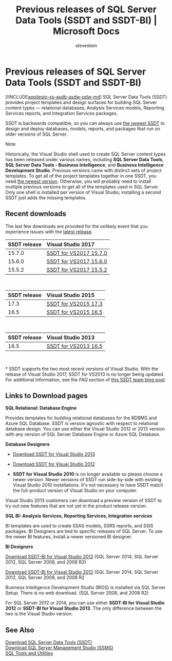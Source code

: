 ﻿---
title: "Previous releases of SQL Server Data Tools (SSDT and SSDT-BI) | Microsoft Docs"
ms.custom: ""
ms.date: "07/02/2018"
ms.prod: sql
ms.prod_service: "sql-tools"
ms.component: "ssdt"
ms.reviewer: ""
ms.suite: "sql"
ms.technology: ssdt
ms.tgt_pltfrm: ""
ms.topic: conceptual
ms.assetid: 5d32e301-0f44-4916-b0db-76e8322c0ab7
caps.latest.revision: 23
author: "stevestein"
ms.author: "sstein"
manager: craigg
monikerRange: ">= aps-pdw-2016 || = azuresqldb-current || = azure-sqldw-latest || >= sql-server-2016 || = sqlallproducts-allversions"
---
# Previous releases of SQL Server Data Tools (SSDT and SSDT-BI)
[!INCLUDE[appliesto-ss-asdb-asdw-pdw-md](../includes/appliesto-ss-asdb-asdw-pdw-md.md)]
SQL Server Data Tools (SSDT) provides project templates and design surfaces for building SQL Server content types — relational databases, Analysis Services models, Reporting Services reports, and Integration Services packages.  
  
SSDT is backwards compatible, so you can always use [the newest SSDT](download-sql-server-data-tools-ssdt.md) to design and deploy databases, models, reports, and packages that run on older versions of SQL Server.  
  
> [!NOTE]  
> Historically, the Visual Studio shell used to create SQL Server content types has been released under various names, including **SQL Server Data Tools**, **SQL Server Data Tools - Business Intelligence**, and **Business Intelligence Development Studio**. Previous versions came with distinct sets of project templates. To get all of the project templates together in one SSDT, you need [the newest version](download-sql-server-data-tools-ssdt.md). Otherwise, you will probably need to install multiple previous versions to get all of the templates used in SQL Server.  Only one shell is installed per version of Visual Studio; installing a second SSDT just adds the missing templates.  

## Recent downloads

The last few downloads are provided for the unlikely event that you experience issues with the [latest release](download-sql-server-data-tools-ssdt.md). 

|SSDT release| Visual Studio 2017|
|:---|:---|
|15.7.0|[SSDT for VS2017 15.7.0](https://go.microsoft.com/fwlink/?LinkId=874716)|
|15.6.0|[SSDT for VS2017 15.6.0](https://go.microsoft.com/fwlink/?LinkId=871368)|
|15.5.2|[SSDT for VS2017 15.5.2](https://go.microsoft.com/fwlink/?LinkId=866452)|
<br>


|SSDT release| Visual Studio 2015|
|:---|:---|
|17.3|[SSDT for VS2015 17.3](https://go.microsoft.com/fwlink/?linkid=858660)| 
|16.5|[SSDT for VS2015 16.5](https://go.microsoft.com/fwlink/?LinkID=832313)|  
<br>

|SSDT release| Visual Studio 2013|
|:---|:---|
|16.5|[SSDT for VS2013 16.5](https://go.microsoft.com/fwlink/?LinkID=832308)|  
<br>


\* SSDT supports the two most recent versions of Visual Studio. With the release of Visual Studio 2017, SSDT for VS2013 is no longer being updated. For additional information, see the *FAQ* section of [this SSDT team blog post](https://blogs.msdn.microsoft.com/ssdt/2017/03/10/sql-server-data-tools-17-0-rc-and-ssdt-in-vs2017/).

  
## Links to Download pages 
**SQL Relational: Database Engine**  
  
Provides templates for building relational databases for the RDBMS and Azure SQL Database. SSDT is version agnostic with respect to relational database design. You can use either the Visual Studio 2012 or 2013 version with any version of SQL Server Database Engine or Azure SQL Database.  
  
**Database Designers**  
  
-   [Download SSDT for Visual Studio 2013](https://msdn.microsoft.com/dn864412)  
  
-   [Download SSDT for Visual Studio 2012](https://msdn.microsoft.com/jj650015)  
  
-   **SSDT for Visual Studio 2010** is no longer available so please choose a newer version. Newer versions of SSDT run side-by-side with existing Visual Studio 2010 installations. It's not necessary to have SSDT match the full-product version of Visual Studio on your computer.  
  
Visual Studio 2013 customers can download a preview version of SSDT to try out new features that are not yet in the product release version.  
  
**SQL BI: Analysis Services, Reporting Services, Integration services**  
  
BI templates are used to create SSAS models, SSRS reports, and SSIS packages. BI Designers are tied to specific releases of SQL Server. To use the newer BI features, install a newer versioned BI designer.  
  
**BI Designers**  
  
[Download SSDT-BI for Visual Studio 2013](https://www.microsoft.com/download/details.aspx?id=42313) (SQL Server 2014, SQL Server 2012, SQL Server 2008, and 2008 R2)  
  
[Download SSDT-BI for Visual Studio 2012](https://www.microsoft.com/download/details.aspx?id=36843) (SQL Server 2014, SQL Server 2012, SQL Server 2008, and 2008 R2  
  
Business Intelligence Development Studio (BIDS) is installed via SQL Server Setup. There is no web download. (SQL Server 2008, and 2008 R2)  
  
For SQL Server 2012 or 2014, you can use either **SSDT-BI for Visual Studio 2012** or **SSDT-BI for Visual Studio 2013**. The only difference between the two is the Visual Studio version.  
  
## See Also  
[Download SQL Server Data Tools &#40;SSDT&#41;](../ssdt/download-sql-server-data-tools-ssdt.md)  
[Download SQL Server Management Studio &#40;SSMS&#41;](../ssms/download-sql-server-management-studio-ssms.md)  
[SQL Tools and Utilities](../tools/overview-sql-tools.md)
